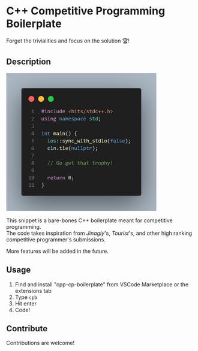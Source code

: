# C++ Competitive Programming Boilerplate

Forget the trivialities and focus on the solution 🏆!

## Description

<img src="sample.png" width="400" height="368" />

This snippet is a bare-bones C++ boilerplate meant for competitive programming.  
The code takes inspiration from *Jinagly*'s, *Tourist*'s, and other high ranking competitive programmer's submissions.  
  
More features will be added in the future.  

## Usage

1. Find and install "cpp-cp-boilerplate" from VSCode Marketplace or the extensions tab
2. Type `cpb`
3. Hit enter
4. Code!

## Contribute
  
Contributions are welcome!  
